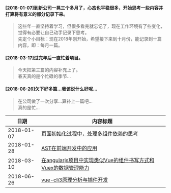 #### [2018-01-07]到新公司一晃三个多月了，心态也平稳很多，开始思考一些内容并打算将有意义的部分记录下来。
> 这些年一直坚持着学习，但很多看完就忘记了，现在工作环境有了些变化，觉得有必要让自己动手记录下思考。  
> 先定个小目标：现在2018年刚开始，希望接下来到十月份，能记录到十篇内容，即：每月一篇。


#### [2018-03-17]过完年后一直忙着项目。
> 今天把第三篇的内容补充上了。  
> 春天真的是个忙碌的季节...

#### [2018-06-26]欠下好多篇...我该说什么好呢...
> 在公司做了一次分享...算补上一篇吧...  
> 真的是忙...

日期 | 内容标题
------------ | -------------
2018-01-07 | [页面初始化过程中，处理多组件依赖的思考](https://github.com/tangseng/artcles/blob/master/[2018-01-07]页面初始化过程中，处理多组件依赖的思考.md)
2018-01-28 | [AST在前端开发中的应用](https://github.com/tangseng/artcles/blob/master/[2018-01-28]AST在前端开发中的应用.md)
2018-03-10 | [在angularjs项目中实现类似Vue的组件书写方式和Vuex的数据管理能力](https://github.com/tangseng/artcles/blob/master/[2018-03-10]在angularjs项目中实现类似Vue的组件书写方式和Vuex的数据管理能力.md)
2018-06-26 | [vue-cli3原理分析与插件开发](https://github.com/tangseng/artcles/blob/master/[2018-06-26]vue-cli3原理分析与插件开发.md)